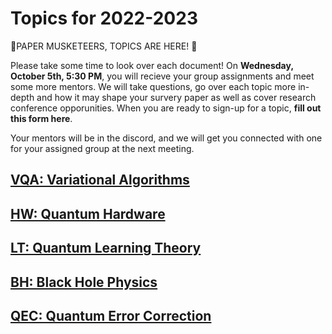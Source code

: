 # Topics for 2022-2023

🙌PAPER MUSKETEERS, TOPICS ARE HERE! 🙌

Please take some time to look over each document! On **Wednesday, October 5th, 5:30 PM**, you will recieve your group assignments and meet some more mentors.
We will take questions, go over each topic more in-depth and how it may shape your survery paper as well as cover research conference opporunities. When you are ready to
sign-up for a topic, **fill out this form here**.

Your mentors will be in the discord, and we will get you connected with one for your assigned group at the next meeting. 

## [VQA: Variational Algorithms](https://docs.google.com/document/d/1cAURHgmNXIKaJ5ZT9MM-cUp0hQ1QI9HazDzME57UL8c/edit)

## [HW: Quantum Hardware](https://docs.google.com/document/d/1NYMcTrFUx3KCV2eYV0Q1daKYoRdiucLVnZFpHrZD9nY/edit?usp=sharing)

## [LT: Quantum Learning Theory](https://docs.google.com/document/d/19rW9hXWOydmrpzbeV3P_rZOrzO8RwUbOeCI-2-oM13E/edit#)

## [BH: Black Hole Physics](https://docs.google.com/document/d/1ko0NOR6xqVQRZHdD9lX_lTXPfNLv5bSDzmigyOHd6BY/edit#)

## [QEC: Quantum Error Correction](https://docs.google.com/document/d/1_Gf93FGcRtHJ3DPnAD7wF1Gh8vBdDrZ6V9BzMVIgGLU/edit)
